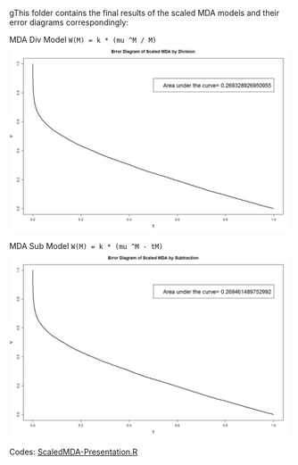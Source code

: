 gThis folder contains the final results of the scaled MDA models and their error diagrams correspondingly: 

MDA Div Model `W(M) = k * (mu ^M / M)`  
![](ErrorSMDADiv.jpeg)  

MDA Sub Model `W(M) = k * (mu ^M - tM)`  
![](ErrorSMDAsub.jpeg)  


Codes: [ScaledMDA-Presentation.R](ScaledMDA-Presentation.R)  
